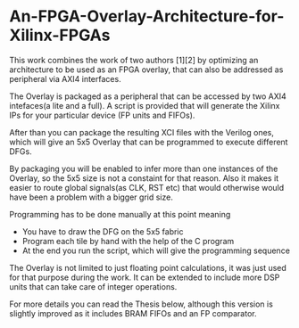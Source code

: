 # An-FPGA-Overlay-Architecture-for-Xilinx-FPGAs

This work combines the work of two authors [1][2] by optimizing an architecture to be used as an FPGA overlay,
that can also be addressed as peripheral via AXI4 interfaces.

The Overlay is packaged as a peripheral that can be accessed by two AXI4 intefaces(a lite and a full). A script is provided
that will generate the Xilinx IPs for your particular device (FP units and FIFOs). 

After than you can package the resulting XCI files with the Verilog ones, which will give an 5x5 Overlay that can be programmed to
execute different DFGs.

By packaging you will be enabled to infer more than one instances of the Overlay, so the 5x5 size is not a constaint for that 
reason. Also it makes it easier to route global signals(as CLK, RST etc) that would otherwise would have been a problem with
a bigger grid size.

Programming has to be done manually at this point meaning
 - You have to draw the DFG on the 5x5 fabric
 - Program each tile by hand with the help of the C program
 - At the end you run the script, which will give the programming sequence

The Overlay is not limited to just floating point calculations, it was just used for that purpose during the work. It can be
extended to include more DSP units that can take care of integer operations.

For more details you can read the Thesis below, although this version is slightly improved as it includes BRAM FIFOs and an
FP comparator. 
